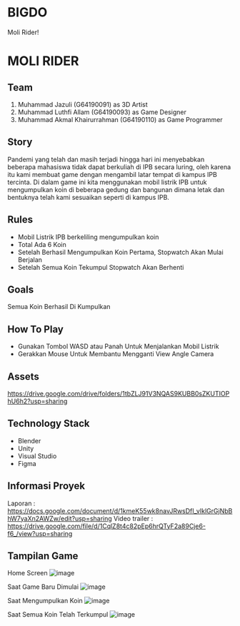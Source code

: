 # BIGDO
Moli Rider!
# MOLI RIDER
## Team
1. Muhammad Jazuli (G64190091) as 3D Artist
2. Muhammad Luthfi Allam (G64190093) as Game Designer
3. Muhammad Akmal Khairurrahman (G64190110) as Game Programmer

## Story  
Pandemi yang telah dan masih terjadi hingga hari ini menyebabkan beberapa mahasiswa tidak dapat berkuliah di IPB secara luring, oleh karena itu kami membuat game dengan mengambil 
latar tempat di kampus IPB tercinta. Di dalam game ini kita menggunakan mobil listrik IPB untuk mengumpulkan koin di beberapa gedung dan bangunan dimana letak dan bentuknya telah kami sesuaikan seperti di kampus IPB.

## Rules
- Mobil Listrik IPB berkeliling mengumpulkan koin
- Total Ada 6 Koin
- Setelah Berhasil Mengumpulkan Koin Pertama, Stopwatch Akan Mulai Berjalan
- Setelah Semua Koin Tekumpul Stopwatch Akan Berhenti

## Goals
Semua Koin Berhasil Di Kumpulkan

## How To Play
- Gunakan Tombol WASD atau Panah Untuk Menjalankan Mobil Listrik
- Gerakkan Mouse Untuk Membantu Mengganti View Angle Camera

## Assets
https://drive.google.com/drive/folders/1tbZLJ91V3NQAS9KUBB0sZKUTIOPhU6h2?usp=sharing

## Technology Stack
- Blender
- Unity
- Visual Studio
- Figma

## Informasi Proyek
Laporan       : https://docs.google.com/document/d/1kmeK55wk8navJRwsDfI_vIklGrGjNbBhW7yaXn2AWZw/edit?usp=sharing
Video trailer : https://drive.google.com/file/d/1CqlZ8t4c82pEp6hrQTyF2a89Cje6-f6_/view?usp=sharing

## Tampilan Game
Home Screen 
![image](https://user-images.githubusercontent.com/78836730/145711942-c511fda0-2d8a-43d0-9601-0cf21f2f1f59.png)

Saat Game Baru Dimulai
![image](https://user-images.githubusercontent.com/78836730/145711972-62267b4d-ad5c-4f4b-8ab3-f35f356c66df.png)

Saat Mengumpulkan Koin
![image](https://user-images.githubusercontent.com/78836730/145711998-bc87c5cc-de9b-42dc-b684-78d97513c311.png)

Saat Semua Koin Telah Terkumpul 
![image](https://user-images.githubusercontent.com/78836730/145712113-47e6f0fc-6144-40e1-bcc9-e650752231d0.png)
